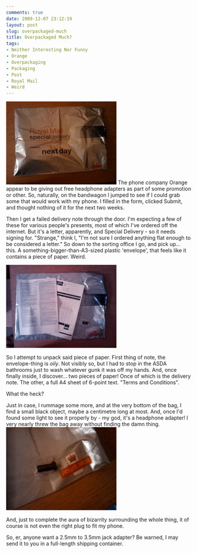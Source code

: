 ```yaml
---
comments: true
date: 2009-12-07 23:12:19
layout: post
slug: overpackaged-much
title: Overpackaged Much?
tags:
- Neither Interesting Nor Funny
- Orange
- Overpackaging
- Packaging
- Post
- Royal Mail
- Weird
---
```


[![The Envelope: Vast, Thin, and Oily.](/img/blog/2009/12/2009-12-07-22.50.25-300x225.jpg)](/blog/2009/12/2009-12-07-22.50.25.jpg)
The phone company Orange appear to be giving out free headphone adapters as part of some promotion or other.  So, naturally, on the bandwagon I jumped to see if I could grab some that would work with my phone.  I filled in the form, clicked Submit, and thought nothing of it for the next two weeks.

Then I get a failed delivery note through the door.  I'm expecting a few of these for various people's presents, most of which I've ordered off the internet.  But it's a letter, apparently, and Special Delivery - so it needs signing for.  "Strange," think I, "I'm not sure I ordered anything flat enough to be considered a letter."  So down to the sorting office I go, and pick up... this.  A something-bigger-than-A3-sized plastic 'envelope', that feels like it contains a piece of paper.  Weird.

[![Package Contents](/img/blog/2009/12/2009-12-07-22.51.20-300x225.jpg)](/blog/2009/12/2009-12-07-22.51.20.jpg)

So I attempt to unpack said piece of paper.  First thing of note, the envelope-thing is _oily_.  Not visibly so, but I had to stop in the ASDA bathrooms just to wash whatever gunk it was off my hands.  And, once finally inside, I discover... two pieces of paper!  Once of which is the delivery note.  The other, a full A4 sheet of 6-point text.  "Terms and Conditions".

What the heck?

Just in case, I rummage some more, and at the very bottom of the bag, I find a small black object, maybe a centimetre long at most.  And, once I'd found some light to see it properly by - my god, it's a headphone adapter!  I very nearly threw the bag away without finding the damn thing.
[![The Adapter Itself, Just in Case you Missed It](/img/blog/2009/12/2009-12-07-22.52.29-300x225.jpg)](/blog/2009/12/2009-12-07-22.52.29.jpg)

And, just to complete the aura of bizarrity surrounding the whole thing, it of course is not even the right plug to fit my phone.

So, er, anyone want a 2.5mm to 3.5mm jack adapter?  Be warned, I may send it to you in a full-length shipping container.

